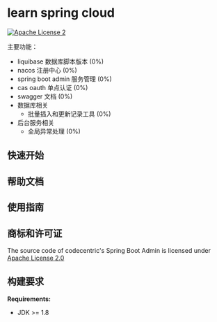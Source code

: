 learn spring cloud
===============================
[![Apache License 2](https://img.shields.io/badge/license-ASF2-blue.svg)](https://www.apache.org/licenses/LICENSE-2.0.txt)

主要功能：

* liquibase 数据库脚本版本 (0%)
* nacos 注册中心 (0%)
* spring boot admin 服务管理 (0%)
* cas oauth 单点认证 (0%)
* swagger 文档 (0%)
* 数据库相关 
  * 批量插入和更新记录工具 (0%)
* 后台服务相关
  * 全局异常处理 (0%)
  
## 快速开始



## 帮助文档



## 使用指南

## 商标和许可证
The source code of codecentric's Spring Boot Admin is licensed under [Apache License 2.0](https://www.apache.org/licenses/LICENSE-2.0)

## 构建要求
**Requirements:**
* JDK >= 1.8
